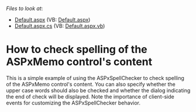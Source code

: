 <!-- default file list -->
*Files to look at*:

* [Default.aspx](./CS/WebSite/Default.aspx) (VB: [Default.aspx](./VB/WebSite/Default.aspx))
* [Default.aspx.cs](./CS/WebSite/Default.aspx.cs) (VB: [Default.aspx.vb](./VB/WebSite/Default.aspx.vb))
<!-- default file list end -->
# How to check spelling of the ASPxMemo control's content


<p>This is a simple example of using the ASPxSpellChecker to check spelling of the ASPxMemo control's content. You can also specify whether the upper case words should also be checked and whether the dialog indicating the end of check will be displayed. Note the importance of client-side events for customizing the ASPxSpellChecker behavior.</p>

<br/>


